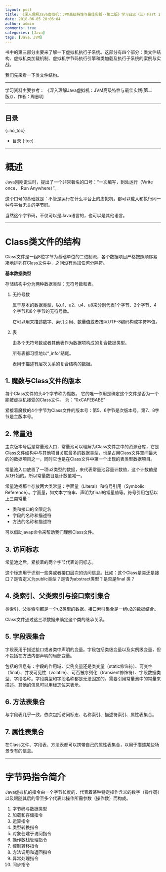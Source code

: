 ```yaml
---
layout: post
title: 《深入理解Java虚拟机：JVM高级特性与最佳实践--第二版》学习日志（三）Part 1：类文件结构
date: 2018-06-05 20:06:04
author: admin
comments: true
categories: [Java]
tags: [Java，JVM]
---
```


书中的第三部分主要来了解一下虚拟机执行子系统。这部分有四个部分：类文件结构、虚拟机类加载机制、虚拟机字节码执行引擎和类加载及执行子系统的案例与实战。

我们先来看一下类文件结构。

<!-- more -->
---

学习资料主要参考： 《深入理解Java虚拟机：JVM高级特性与最佳实践(第二版)》，作者：周志明

---
## 目录
{:.no_toc}

* 目录
{:toc}

---

# 概述

Java刚刚诞生时，提出了一个非常著名的口号：“一次编写，到处运行（Write once， Run Anywhere）”。

这个口号的基础就是：不管是运行在什么平台上的虚拟机，都可以载入和执行同一种与平台无关的字节码。

当然这个字节码，不仅可以是Java语言的，也可以是其他语言。

---

# Class类文件的结构


Class文件是一组8位字节为基础单位的二进制流，各个数据项目严格按照顺序紧凑地排列在Class文件中，之间没有添加任何分隔符。

**基本数据类型**

存储结构中分为两种数据类型：无符号数和表。

1. 无符号数

    属于基本的数据类型，以u1、u2、u4、u8来分别代表1个字节、2个字节、4个字节和8个字节的无符号数。

    它可以用来描述数字、索引引用、数量值或者按照UTF-8编码构成字符串值。

2. 表

    由多个无符号数或者其他表作为数据项构成的复合数据类型。

    所有表都习惯地以“_info”结尾。

    表用于描述有层次关系的复合结构的数据。

## 1. 魔数与Class文件的版本

每个Class文件的头4个字节称为魔数。
它的唯一作用是确定这个文件是否为一个能被虚拟机接受的Class文件。
为：“0xCAFEBABE”

紧接着魔数的4个字节为Class文件的版本号：第5、6字节是次版本号，第7、8字节是主版本号。

## 2. 常量池

主次版本号后是常量池入口，常量池可以理解为Class文件之中的资源仓库，它是Class文件结构中与其他项目关联最多的数据类型，也是占用Class文件空间最大的的数据项目之一，同时它也是在Class文件中第一个出现的表类型数据项目。

常量池入口放置了一项u2类型的数据，来代表常量池容量计数值，这个计数值是从1开始的。所以常量数目是计数值减一。

常量池找那个存放两大类常量：字面量（Literal）和符号引用（Symbolic Reference）。字面量，如文本字符串、声明为final的常量值等。符号引用包括以上三类常量：
- 类和接口的全限定名
- 字段的名称和描述符
- 方法的名称和描述符

可以借助javap命令来帮助我们理解Class文件。

## 3. 访问标志

常量池之后，紧接着的两个字节代表访问标志。

这个标志用于识别一些类或者接口层次的访问信息。比如：这个Class是类还是接口？是否定义为public类型？是否为abstract类型？是否是final 类？

## 4. 类索引、父类索引与接口索引集合

类索引、父类索引都是一个u2类型的数据。接口索引集合是一组u2的数据结合。

Class文件通过这三项数据来确定这个类的继承关系。

## 5. 字段表集合

字段表用于描述接口或者类中声明的变量。字段包括类级变量以及实例级变量，但不包括在方法内部声明的局部变量。

包括的信息有：字段的作用域、实例变量还是类变量（static修饰符）、可变性（final）、并发可见性（volatile）、可否被序列化（transient修饰符）、字段数据类型、字段名称。字段类型和字段名称都是无法固定的，需要引用常量池中的常量来描述。其他的信息可以用标志位来表示。

## 6. 方法表集合

与字段表几乎一致，依次包括访问标志、名称索引、描述符索引、属性表集合。

## 7. 属性表集合

在Class文件、字段表、方法表都可以携带自己的属性表集合，以用于描述某些场景专有的信息。

---

# 字节码指令简介

Java虚拟机的指令由一个字节长度的、代表着某种特定操作含义的数字（操作码）以及跟随其后的零至多个代表此操作所需参数（操作数）而构成。

1. 字节码与数据类型
2. 加载和存储指令
3. 运算指令
4. 类型转换指令
5. 对象创建于访问指令
6. 操作数栈管理指令
7. 控制转移指令
8. 方法调用和返回指令
9. 异常处理指令
10. 同步指令
